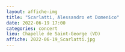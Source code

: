 ```yaml
---
layout: affiche-img
title: "Scarlatti, Alessandro et Domenico"
date: 2022-06-19 17:00
categories: concert
lieu: Chapelle de Saint-George (VD)
affiche: 2022-06-19_Scarlatti.jpg
---
```


